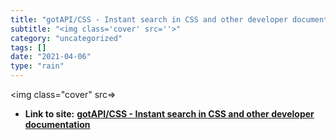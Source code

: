 ```yaml
---
title: "gotAPI/CSS - Instant search in CSS and other developer documentation"
subtitle: "<img class='cover' src=''>"
category: "uncategorized"
tags: []
date: "2021-04-06"
type: "rain"
---
```

<img class="cover" src=>


* **Link to site:** **[gotAPI/CSS - Instant search in CSS and other developer documentation](http://www.gotapi.com/cssw3s)**